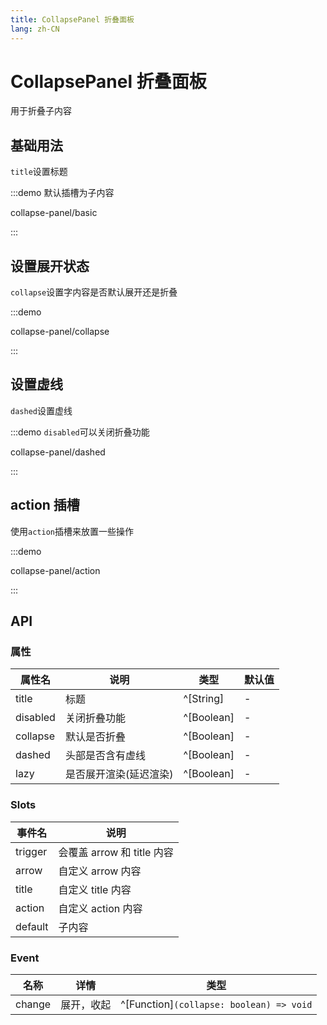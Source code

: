 ```yaml
---
title: CollapsePanel 折叠面板
lang: zh-CN
---
```


# CollapsePanel 折叠面板

用于折叠子内容

## 基础用法

`title`设置标题

:::demo 默认插槽为子内容

collapse-panel/basic

:::

## 设置展开状态

`collapse`设置字内容是否默认展开还是折叠

:::demo

collapse-panel/collapse

:::

## 设置虚线

`dashed`设置虚线

:::demo `disabled`可以关闭折叠功能

collapse-panel/dashed

:::

## action 插槽

使用`action`插槽来放置一些操作

:::demo

collapse-panel/action

:::

## API

### 属性

| 属性名   | 说明                   | 类型       | 默认值 |
| -------- | ---------------------- | ---------- | ------ |
| title    | 标题                   | ^[String]  | -      |
| disabled | 关闭折叠功能           | ^[Boolean] | -      |
| collapse | 默认是否折叠           | ^[Boolean] | -      |
| dashed   | 头部是否含有虚线       | ^[Boolean] | -      |
| lazy     | 是否展开渲染(延迟渲染) | ^[Boolean] | -      |

### Slots

| 事件名  | 说明                       |
| ------- | -------------------------- |
| trigger | 会覆盖 arrow 和 title 内容 |
| arrow   | 自定义 arrow 内容          |
| title   | 自定义 title 内容          |
| action  | 自定义 action 内容         |
| default | 子内容                     |

### Event

| 名称   | 详情       | 类型                                     |
| ------ | ---------- | ---------------------------------------- |
| change | 展开，收起 | ^[Function]`(collapse: boolean) => void` |
